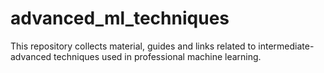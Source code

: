 # advanced_ml_techniques
This repository collects material, guides and links related to intermediate-advanced techniques used in professional machine learning.

